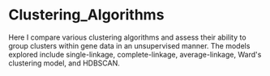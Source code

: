 # Clustering_Algorithms

Here I compare various clustering algorithms and assess their ability to group clusters within gene data in an unsupervised manner. The models explored include single-linkage, complete-linkage, average-linkage, Ward's clustering model, and HDBSCAN. 
